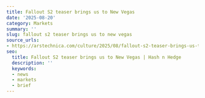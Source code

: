 ```yaml
---
title: Fallout S2 teaser brings us to New Vegas
date: '2025-08-20'
category: Markets
summary: ''
slug: fallout s2 teaser brings us to new vegas
source_urls:
- https://arstechnica.com/culture/2025/08/fallout-s2-teaser-brings-us-to-new-vegas/
seo:
  title: Fallout S2 teaser brings us to New Vegas | Hash n Hedge
  description: ''
  keywords:
  - news
  - markets
  - brief
---
```



